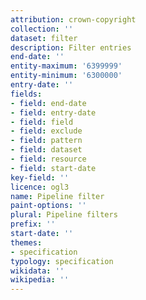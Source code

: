 ```yaml
---
attribution: crown-copyright
collection: ''
dataset: filter
description: Filter entries
end-date: ''
entity-maximum: '6399999'
entity-minimum: '6300000'
entry-date: ''
fields:
- field: end-date
- field: entry-date
- field: field
- field: exclude
- field: pattern
- field: dataset
- field: resource
- field: start-date
key-field: ''
licence: ogl3
name: Pipeline filter
paint-options: ''
plural: Pipeline filters
prefix: ''
start-date: ''
themes:
- specification
typology: specification
wikidata: ''
wikipedia: ''
---
```

